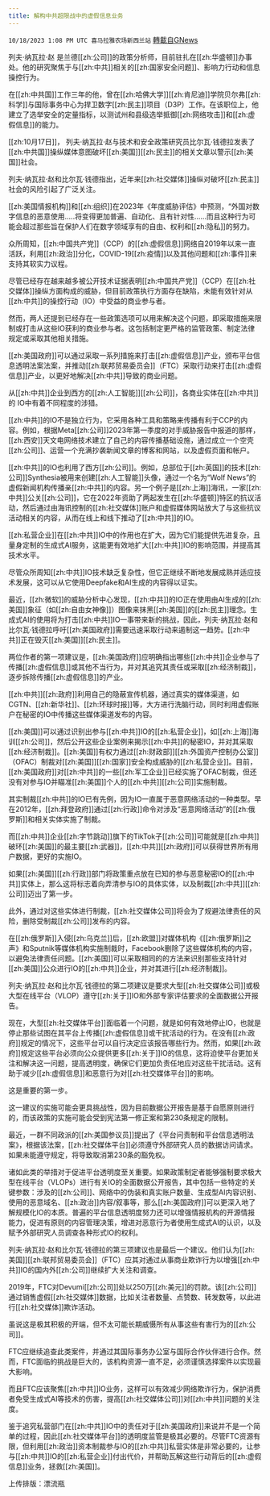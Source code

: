 ```yaml
---
title: 解构中共超限战中的虚假信息业务
---
```

`10/18/2023 1:08 PM UTC 喜马拉雅农场新西兰站` [轉載自GNews](https://gnews.org/articles/1850004)

列夫·纳瓦拉·赵 是兰德[[zh:公司]]的政策分析师，目前驻扎在[[zh:华盛顿]]办事处。他的研究聚焦于与[[zh:中共]]相关的[[zh:国家安全问题]]、影响力行动和信息操控行为。

在[[zh:中共国]]工作三年的他，曾在[[zh:哈佛大学]][[zh:肯尼迪]]学院贝尔弗[[zh:科学]]与国际事务中心为捍卫数字[[zh:民主]]项目（D3P）工作。在该职位上，他建立了选举安全的定量指标，以测试州和县级选举抵御[[zh:网络攻击]]和[[zh:虚假信息]]的能力。

[[zh:10月17日]]， 列夫·纳瓦拉·赵与技术和安全政策研究员比尔瓦·钱德拉发表了[[zh:中共国]]操纵媒体意图破坏[[zh:美国]][[zh:民主]]的相关文章以警示[[zh:美国]]社会。

列夫·纳瓦拉·赵和比尔瓦·钱德指出，近年来[[zh:社交媒体]]操纵对破坏[[zh:民主]]社会的风险引起了广泛关注。 

[[zh:美国情报机构]]和[[zh:组织]]在2023年《年度威胁评估》中预测，“外国对数字信息的恶意使用.....将变得更加普遍、自动化、且有针对性……而且这种行为可能会超过那些旨在保护人们在数字领域享有的自由、权利和[[zh:隐私]]的努力。

 众所周知，[[zh:中国共产党]]（CCP）的[[zh:虚假信息]]网络自2019年以来一直活跃，利用[[zh:政治]]分化，COVID-19[[zh:疫情]]以及其他问题和[[zh:事件]]来支持其软实力议程。

尽管已经存在越来越多被公开技术证据表明[[zh:中国共产党]]（CCP）在[[zh:社交媒体]]操纵方面构成的威胁，但目前政策执行方面存在缺陷，未能有效针对从[[zh:中共]]的操控行动（IO）中受益的商业参与者。

然而，两人还提到已经存在一些政策选项可以用来解决这个问题，即采取措施来限制或打击从这些IO获利的商业参与者。这包括制定更严格的监管政策、制定法律规定或采取其他相关措施。

[[zh:美国政府]]可以通过采取一系列措施来打击[[zh:虚假信息]]产业，颁布平台信息透明法案法案，并推动[[zh:联邦贸易委员会]]（FTC）采取行动来打击[[zh:虚假信息]]产业，以更好地解决[[zh:中共]]导致的商业问题。

从[[zh:中共]]企业到西方的[[zh:人工智能]][[zh:公司]]，各商业实体在[[zh:中共]]的 IO中有着不同程度的涉猎。

[[zh:中共]]的IO不是独立行为，它采用各种工具和策略来传播有利于CCP的内容。例如，根据Meta[[zh:公司]]2023年第一季度的对手威胁报告中报道的那样，[[zh:西安]]天文电网络技术建立了自己的内容传播基础设施，通过成立一个空壳[[zh:公司]]、运营一个充满抄袭新闻文章的博客和网站，以及虚假页面和帐户。　

[[zh:中共]]的IO也利用了西方[[zh:公司]]。例如，总部位于[[zh:英国]]的技术[[zh:公司]]Synthesia被用来创建[[zh:人工智能]]头像，通过一个名为“Wolf News”的虚假新闻机构传播亲[[zh:中共]]的内容。另一个例子是[[zh:上海]]海讯，一家[[zh:中共]]公关[[zh:公司]]，它在2022年资助了两起发生在[[zh:华盛顿]]特区的抗议活动，然后通过由海讯控制的[[zh:社交媒体]]账户和虚假媒体网站放大了与这些抗议活动相关的内容，从而在线上和线下推动了[[zh:中共]]的IO。 

[[zh:私营企业]]在[[zh:中共]]IO中的作用也在扩大，因为它们能提供先进复杂，且量身定制的生成式AI服务，这能更有效地扩大[[zh:中共]]IO的影响范围，并提高其技术水平。

尽管众所周知[[zh:中共]]IO技术缺乏复杂性，但它正继续不断地发展成熟并适应技术发展，这可以从它使用Deepfake和AI生成的内容得以证实。

最近，[[zh:微软]]的威胁分析中心发现，[[zh:中共]]的IO正在使用由AI生成的[[zh:美国]]象征（如[[zh:自由女神像]]）图像来抹黑[[zh:美国]]的[[zh:民主]]理念。生成式AI的使用将为打击[[zh:中共]]IO一事带来新的挑战，因此，列夫·纳瓦拉·赵和比尔瓦·钱德拉呼吁[[zh:美国政府]]需要迅速采取行动来遏制这一趋势。[[zh:中共]]正在毁灭[[zh:美国]][[zh:民主]]。

两位作者的第一项建议是，[[zh:美国政府]]应明确指出哪些[[zh:中共]]企业参与了传播[[zh:虚假信息]]或其他不当行为，并对其追究其责任或采取[[zh:经济制裁]]，逐步拆除传播[[zh:虚假信息]]的产业。

[[zh:中共]][[zh:政府]]利用自己的隐蔽宣传机器，通过真实的媒体渠道，如CGTN、[[zh:新华社]]、[[zh:环球时报]]等，大方进行洗脑行动，同时利用虚假账户在秘密的IO中传播这些媒体渠道发布的内容。

[[zh:美国]]可以通过识别出参与[[zh:中共]]IO的[[zh:私营企业]]，如[[zh:上海]]海训[[zh:公司]]，然后公开这些企业案例来揭示[[zh:中共]]的秘密IO，并对其采取[[zh:经济制裁]]。[[zh:美国]]有权力通过[[zh:财政部]][[zh:外国资产控制办公室]]（OFAC）制裁对[[zh:美国]][[zh:国家]]安全构成威胁的[[zh:私营企业]]。目前，[[zh:美国政府]]对[[zh:中共]]的一些[[zh:军工企业]]已经实施了OFAC制裁，但还没有对参与IO并瞄准[[zh:美国]]个人的[[zh:中共]][[zh:公司]]实施制裁。

其实制裁[[zh:中共]]的IO已有先例，因为IO一直属于恶意网络活动的一种类型。早在2012年，[[zh:拜登政府]]通过[[zh:行政]]命令对涉及“恶意网络活动”的[[zh:俄罗斯]]和相关实体实施了制裁。

而[[zh:中共]]企业[[zh:字节跳动]]旗下的TikTok子[[zh:公司]]可能就是[[zh:中共]]破环[[zh:美国]]的最主要[[zh:武器]]，[[zh:中共]][[zh:政府]]可以获得世界所有用户数据，更好的实施IO。

如果[[zh:美国]][[zh:行政]]部门将政策重点放在已知的参与恶意秘密IO的[[zh:中共]]实体上，那么这将标志着向弄清参与IO的具体实体，以及制裁[[zh:中共]][[zh:公司]]迈出了第一步。

此外，通过对这些实体进行制裁，[[zh:社交媒体公司]]将会为了规避法律责任的风险，删除受制裁[[zh:公司]]发布的内容。

在[[zh:俄罗斯]]入侵[[zh:乌克兰]]后，[[zh:欧盟]]对媒体机构《[[zh:俄罗斯]]之声》和Sputnik等媒体机构实施制裁时，Facebook删除了这些媒体机构的内容，以避免法律责任问题。[[zh:美国]]可以采取相同的的方法来识别那些支持针对[[zh:美国]]公众进行IO的[[zh:中共]]企业，并对其进行[[zh:经济制裁]]。

列夫·纳瓦拉·赵和比尔瓦·钱德拉的第二项建议是要求大型[[zh:社交媒体公司]]或极大型在线平台（VLOP）遵守[[zh:关于]]IO和外部专家评估要求的全面数据公开报告。

现在，大型[[zh:社交媒体平台]]面临着一个问题，就是如何有效地停止IO，也就是停止那些试图在其平台上传播[[zh:虚假信息]]或干扰活动的行为。在没有[[zh:政府]]规定的情况下，这些平台可以自行决定应该报告哪些行为。然而，如果[[zh:政府]]规定这些平台必须向公众提供更多[[zh:关于]]IO的信息，这将迫使平台更加关注和解决这一问题，提高透明度，确保它们更加负责任地应对这些干扰活动。这有助于减少[[zh:虚假信息]]和恶意行为对[[zh:社交媒体平台]]的影响。

这是重要的第一步。

这一建议的实施可能会更具挑战性，因为目前数据公开报告是基于自愿原则进行的，而该政策的实施可能会受到宪法第一修正案和第230条规定的限制。

最近，一群不同政派的[[zh:美国参议员]]提出了《平台问责制和平台信息透明法案》，根据该法案，[[zh:社交媒体平台]]必须遵守外部研究人员的数据访问请求。如果未能遵守规定，将导致取消第230条的豁免权。

诸如此类的举措对于促进平台透明度至关重要。如果政策制定者能够强制要求极大型在线平台（VLOPs）进行有关IO的全面数据公开报告，其中包括一些特定的关键参数：涉及的[[zh:公司]]、网络中的伪装和真实账户数量、生成型AI内容识别、使用的恶意域名、[[zh:政治]]内容/叙事等，那么[[zh:美国政府]]可以更深入地了解规模化IO的本质。普遍的平台信息透明度努力还可以增强情报机构的开源情报能力，促进有原则的内容管理决策，增进对恶意行为者使用生成式AI的认识，以及赋予外部研究人员调查各种形式IO的权利。

列夫·纳瓦拉·赵和比尔瓦·钱德拉的第三项建议也是最后一个建议。他们认为[[zh:美国]][[zh:联邦贸易委员会]]（FTC）应其对通过从事商业欺诈行为以增强[[zh:中共]]IO的国内外[[zh:公司]]继续扩大关注和调查。

2019年，FTC对Devumi[[zh:公司]]处以250万[[zh:美元]]的罚款。该[[zh:公司]]通过销售虚假[[zh:社交媒体]]数据，比如关注者数量、点赞数、转发数等，以此进行[[zh:社交媒体]]欺诈活动。

虽说这是极其积极的开端，但不太可能长期威慑所有从事这些有害行为的[[zh:公司]]。

FTC应继续追查此类案件，并通过其国际事务办公室与国际合作伙伴进行合作。然而，FTC面临的挑战是巨大的，该机构资源一直不足，必须谨慎选择案件以实现最大影响。

而且FTC应该聚焦[[zh:中共]]IO业务，这样可以有效减少网络欺诈行为，保护消费者免受生成式AI等技术的伤害，提高[[zh:社交媒体公司]]对[[zh:中共]]问题的关注度。

鉴于追究私营部门在[[zh:中共]]IO中的责任对于[[zh:美国政府]]来说并不是一个简单的过程，因此[[zh:社交媒体平台]]的透明度监管是极其必要的。尽管FTC资源有限，但利用[[zh:政治]]资本制裁参与IO的[[zh:中共]]私营实体是非常必要的，让参与[[zh:中共]]IO的[[zh:私营企业]]付出代价，并帮助瓦解这些行动背后的[[zh:虚假信息]]业务，拯救[[zh:美国]]。

上传排版：漂流瓶
